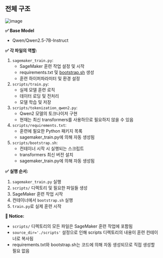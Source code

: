 ## 전체 구조

![image](https://github.com/user-attachments/assets/ab5e2c14-fe05-42b3-8851-9addb40e0e05)


**✅ Base Model**
- Qwen/Qwen2.5-7B-Instruct


**✅ 각 파일의 역할:**
1. `sagemaker_train.py`:
    - SageMaker 훈련 작업 설정 및 시작
    - requirements.txt 및 [bootstrap.sh](http://bootstrap.sh/) 생성
    - 훈련 하이퍼파라미터 및 환경 설정
2. `scripts/train.py`:
    - 실제 모델 훈련 로직
    - 데이터 로딩 및 전처리
    - 모델 학습 및 저장
3. `scripts/tokenization_qwen2.py`:
    - Qwen2 모델의 토크나이저 구현
    - 현재는 최신 transformers를 사용하므로 필요하지 않을 수 있음
4. `scripts/requirements.txt`:
    - 훈련에 필요한 Python 패키지 목록
    - sagemaker_train.py에 의해 자동 생성됨
5. `scripts/bootstrap.sh`:
    - 컨테이너 시작 시 실행되는 스크립트
    - transformers 최신 버전 설치
    - sagemaker_train.py에 의해 자동 생성됨


**✅ 실행 순서:**
1. `sagemaker_train.py` 실행
2. `scripts/` 디렉토리 및 필요한 파일들 생성
3. SageMaker 훈련 작업 시작
4. 컨테이너에서 `bootstrap.sh` 실행
5. `train.py`로 실제 훈련 시작


**🔔 Notice:**
- `scripts/` 디렉토리의 모든 파일은 SageMaker 훈련 작업에 포함됨
- `source_dir='./scripts'` 설정으로 인해 scripts 디렉토리의 내용이 훈련 컨테이너로 복사됨
- requirements.txt와 bootstrap.sh는 코드에 의해 자동 생성되므로 직접 생성할 필요 없음
